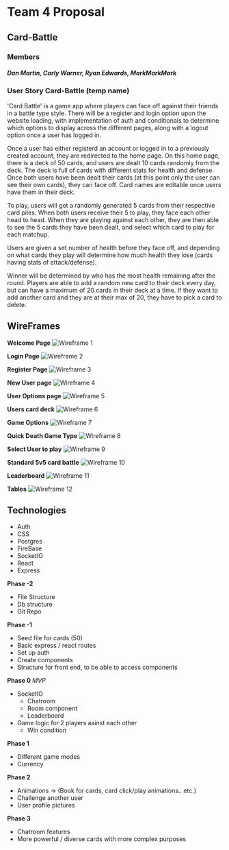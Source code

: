 # Team 4 Proposal 
## Card-Battle 
### Members 
##### Dan Martin, Carly Warner, Ryan Edwards, MarkMarkMark

### User Story Card-Battle (temp name) 

'Card Battle' is a game app where players can face off against their friends in a battle type style. There will be a register and login option upon the website loading, with implementation of auth and conditionals to determine which options to display across the different pages, along with a logout option once a user has logged in.

Once a user has either registerd an account or logged in to a previously created account, they are redirected to the home page. On this home page, there is a deck of 50 cards, and users are dealt 10 cards randomly from the deck. The deck is full of cards with different stats for health and defense. Once both users have been dealt their cards (at this point only the user can see their own cards), they can face off. Card names are editable once users have them in their deck. 

To play, users will get a randomly generated 5 cards from their respective card piles. When both users receive their 5 to play, they face each other head to head. When they are playing against each other, they are then able to see the 5 cards they have been dealt, and select which card to play for each matchup.

Users are given a set number of health before they face off, and depending on what cards they play will determine how much health they lose (cards having stats of attack/defense).

Winner will be determined by who has the most health remaining after the round. Players are able to add a random new card to their deck every day, but can have a maximum of 20 cards in their deck at a time. If they want to add another card and they are at their max of 20, they have to pick a card to delete. 


## WireFrames

**Welcome Page**
![Wireframe 1](/assets/1.jpg)

**Login Page**
![Wireframe 2](/assets/2.jpg)

**Register Page**
![Wireframe 3](/assets/3.jpg)

**New User page**
![Wireframe 4](/assets/4.jpg)

**User Options page**
![Wireframe 5](/assets/5.jpg)

**Users card deck**
![Wireframe 6](/assets/6.jpg)

**Game Options**
![Wireframe 7](/assets/7.jpg)

**Quick Death Game Type**
![Wireframe 8](/assets/8.jpg)

**Select User to play**
![Wireframe 9](/assets/9.jpg)

**Standard 5v5 card battle**
![Wireframe 10](/assets/10.jpg)

**Leaderboard**
![Wireframe 11](/assets/11.jpg)

**Tables**
![Wireframe 12](/assets/12.jpg)


## Technologies

* Auth
* CSS
* Postgres
* FireBase
* SocketIO
* React
* Express

**Phase -2**
* File Structure
* Db structure
* Git Repo

**Phase -1**
* Seed file for cards (50)
* Basic express / react routes
* Set up auth
* Create components
* Structure for front end, to be able to access components

**Phase 0** *MVP*
* SocketIO
    * Chatroom
    * Room component
    * Leaderboard
* Game logic for 2 players aainst each other
    * Win condition

**Phase 1**
* Different game modes
* Currency

**Phase 2**
* Animations -> (Book for cards, card click/play animations.. etc.)
* Challenge another user
* User profile pictures

**Phase 3**
* Chatroom features
* More powerful / diverse cards with more complex purposes